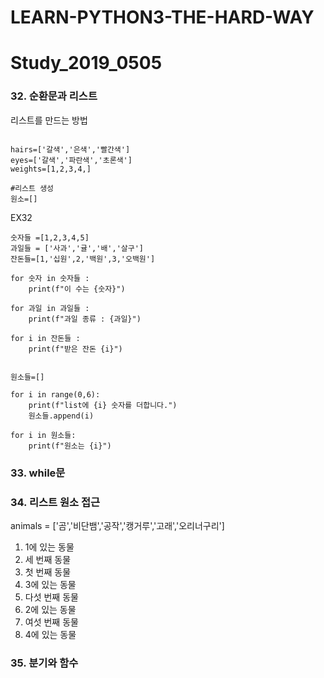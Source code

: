 # LEARN-PYTHON3-THE-HARD-WAY

# Study_2019_0505

### 32. 순환문과 리스트
리스트를 만드는 방법
```

hairs=['갈색','은색','빨간색']
eyes=['갈색','파란색','초론색']
weights=[1,2,3,4,]

#리스트 생성
원소=[]
```
EX32
```
숫자들 =[1,2,3,4,5]
과일들 = ['사과','귤','배','살구']
잔돈들=[1,'십원',2,'백원',3,'오백원']

for 숫자 in 숫자들 :
    print(f"이 수는 {숫자}")

for 과일 in 과일들 :
    print(f"과일 종류 : {과일}")

for i in 잔돈들 :
    print(f"받은 잔돈 {i}")


원소들=[]

for i in range(0,6):
    print(f"list에 {i} 숫자를 더합니다.")
    원소들.append(i)

for i in 원소들:
    print(f"원소는 {i}")
```

### 33. while문

### 34. 리스트 원소 접근
animals = ['곰','비단뱀','공작','캥거루','고래','오리너구리']

1. 1에 있는 동물
2. 세 번째 동물
3. 첫 번째 동물
4. 3에 있는 동물
5. 다섯 번째 동물
6. 2에 있는 동물
7. 여섯 번째 동물
8. 4에 있는 동물
### 35. 분기와 함수
